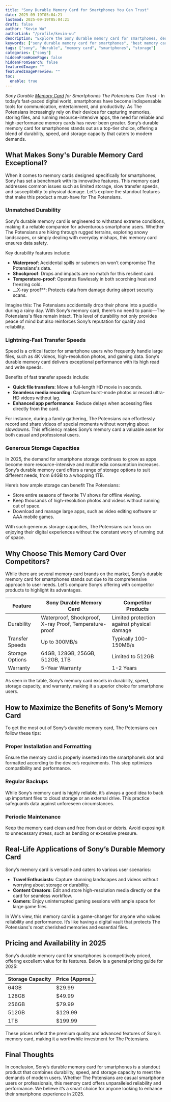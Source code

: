 ```yaml
---
title: "Sony Durable Memory Card for Smartphones You Can Trust"
date: 2025-09-19T05:04:21
lastmod: 2025-09-19T05:04:21
draft: false
author: "Kevin Wu"
authorLink: "/profile/kevin-wu"
description: "Explore the Sony durable memory card for smartphones, designed to provide reliable storage, fast transfer speeds, and exceptional durability for all your data needs."
keywords: ["sony durable memory card for smartphones", "best memory card for smartphones", "sony memory card features", "durable smartphone memory card"]
tags: ["sony", "durable", "memory card", "smartphones", "storage"]
categories: ["sony"]
hiddenFromHomePage: false
hiddenFromSearch: false
featuredImage: ""
featuredImagePreview: ""
toc:
  enable: true
---
```


_Sony Durable [Memory Card](/sony/sony-budget-friendly-memory-card-for-smartphones) for Smartphones The Potensians Can Trust_ - In today’s fast-paced digital world, smartphones have become indispensable tools for communication, entertainment, and productivity. As The Potensians increasingly rely on their devices for capturing memories, storing files, and running resource-intensive apps, the need for reliable and high-performance memory cards has never been greater. Sony’s durable memory card for smartphones stands out as a top-tier choice, offering a blend of durability, speed, and storage capacity that caters to modern demands.

## What Makes Sony's Durable Memory Card Exceptional?

When it comes to memory cards designed specifically for smartphones, Sony has set a benchmark with its innovative features. This memory card addresses common issues such as limited storage, slow transfer speeds, and susceptibility to physical damage. Let’s explore the standout features that make this product a must-have for The Potensians.

### Unmatched Durability

Sony’s durable memory card is engineered to withstand extreme conditions, making it a reliable companion for adventurous smartphone users. Whether The Potensians are hiking through rugged terrains, exploring snowy landscapes, or simply dealing with everyday mishaps, this memory card ensures data safety.

Key durability features include:

- **Waterproof**: Accidental spills or submersion won’t compromise The Potensians's data.
- **Shockproof**: Drops and impacts are no match for this resilient card.
- **Temperature-proof**: Operates flawlessly in both scorching heat and freezing cold.
- __X-ray proof**: Protects data from damage during airport security scans.

Imagine this: The Potensians accidentally drop their phone into a puddle during a rainy day. With Sony’s memory card, there’s no need to panic—The Potensians's files remain intact. This level of durability not only provides peace of mind but also reinforces Sony’s reputation for quality and reliability.

### Lightning-Fast Transfer Speeds

Speed is a critical factor for smartphone users who frequently handle large files, such as 4K videos, high-resolution photos, and gaming data. Sony’s durable memory card delivers exceptional performance with its high read and write speeds.

Benefits of fast transfer speeds include:

- **Quick file transfers**: Move a full-length HD movie in seconds.
- **Seamless media recording**: Capture burst-mode photos or record ultra-HD videos without lag.
- **Enhanced app performance**: Reduce delays when accessing files directly from the card.

For instance, during a family gathering, The Potensians can effortlessly record and share videos of special moments without worrying about slowdowns. This efficiency makes Sony’s memory card a valuable asset for both casual and professional users.

### Generous Storage Capacities

In 2025, the demand for smartphone storage continues to grow as apps become more resource-intensive and multimedia consumption increases. Sony’s durable memory card offers a range of storage options to suit different needs, from 64GB to a whopping 1TB.

Here’s how ample storage can benefit The Potensians:

- Store entire seasons of favorite TV shows for offline viewing.
- Keep thousands of high-resolution photos and videos without running out of space.
- Download and manage large apps, such as video editing software or AAA mobile games.

With such generous storage capacities, The Potensians can focus on enjoying their digital experiences without the constant worry of running out of space.

## Why Choose This Memory Card Over Competitors?

While there are several memory card brands on the market, Sony’s durable memory card for smartphones stands out due to its comprehensive approach to user needs. Let’s compare Sony’s offering with competitor products to highlight its advantages.

<div class="table-responsive">
<table class="html-table">
<thead>
<tr>
<th>Feature</th>
<th>Sony Durable Memory Card</th>
<th>Competitor Products</th>
</tr>
</thead>
<tbody>
<tr>
<td>Durability</td>
<td>Waterproof, Shockproof, X-ray Proof, Temperature-proof</td>
<td>Limited protection against physical damage</td>
</tr>
<tr>
<td>Transfer Speeds</td>
<td>Up to 300MB/s</td>
<td>Typically 100-150MB/s</td>
</tr>
<tr>
<td>Storage Options</td>
<td>64GB, 128GB, 256GB, 512GB, 1TB</td>
<td>Limited to 512GB</td>
</tr>
<tr>
<td>Warranty</td>
<td>5-Year Warranty</td>
<td>1-2 Years</td>
</tr>
</tbody>
</table>
</div>

As seen in the table, Sony’s memory card excels in durability, speed, storage capacity, and warranty, making it a superior choice for smartphone users.

## How to Maximize the Benefits of Sony’s Memory Card

To get the most out of Sony’s durable memory card, The Potensians can follow these tips:

### Proper Installation and Formatting

Ensure the memory card is properly inserted into the smartphone’s slot and formatted according to the device’s requirements. This step optimizes compatibility and performance.

### Regular Backups

While Sony’s memory card is highly reliable, it’s always a good idea to back up important files to cloud storage or an external drive. This practice safeguards data against unforeseen circumstances.

### Periodic Maintenance

Keep the memory card clean and free from dust or debris. Avoid exposing it to unnecessary stress, such as bending or excessive pressure.

## Real-Life Applications of Sony’s Durable Memory Card

Sony’s memory card is versatile and caters to various user scenarios:

- **Travel Enthusiasts**: Capture stunning landscapes and videos without worrying about storage or durability.
- **Content Creators**: Edit and store high-resolution media directly on the card for seamless workflow.
- **Gamers**: Enjoy uninterrupted gaming sessions with ample space for large game files.

In We's view, this memory card is a game-changer for anyone who values reliability and performance. It’s like having a digital vault that protects The Potensians's most cherished memories and essential files.

## Pricing and Availability in 2025

Sony’s durable memory card for smartphones is competitively priced, offering excellent value for its features. Below is a general pricing guide for 2025:

<div class="table-responsive">
<table class="html-table">
<thead>
<tr>
<th>Storage Capacity</th>
<th>Price (Approx.)</th>
</tr>
</thead>
<tbody>
<tr>
<td>64GB</td>
<td>$29.99</td>
</tr>
<tr>
<td>128GB</td>
<td>$49.99</td>
</tr>
<tr>
<td>256GB</td>
<td>$79.99</td>
</tr>
<tr>
<td>512GB</td>
<td>$129.99</td>
</tr>
<tr>
<td>1TB</td>
<td>$199.99</td>
</tr>
</tbody>
</table>
</div>

These prices reflect the premium quality and advanced features of Sony’s memory card, making it a worthwhile investment for The Potensians.

## Final Thoughts

In conclusion, Sony’s durable memory card for smartphones is a standout product that combines durability, speed, and storage capacity to meet the demands of modern users. Whether The Potensians are casual smartphone users or professionals, this memory card offers unparalleled reliability and performance. We believe it’s a smart choice for anyone looking to enhance their smartphone experience in 2025.